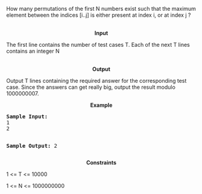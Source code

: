 <p>How many permutations of the first N numbers exist such that the maximum element between the indices [i..j] is either present at index i, or at index j ?</p>
<p style="text-align: center;"><br><strong>Input</strong></p>
<p style="text-align: left;">The first line contains the number of test cases T. Each of the next T lines contains an integer N</p>
<p style="text-align: center;"><br><strong>Output</strong></p>
<p>Output T lines containing the required answer for the corresponding test case. Since the answers can get really big, output the result modulo 1000000007.</p>
<p style="text-align: center;"><strong>Example</strong></p>
<pre><strong>Sample Input:</strong>
1
2

<strong>Sample Output:</strong>
2</pre>

<p style="text-align: center;"><strong>Constraints</strong></p>
<p>1 &lt;= T &lt;= 10000</p>
<p>1 &lt;= N &lt;= 1000000000</p>
